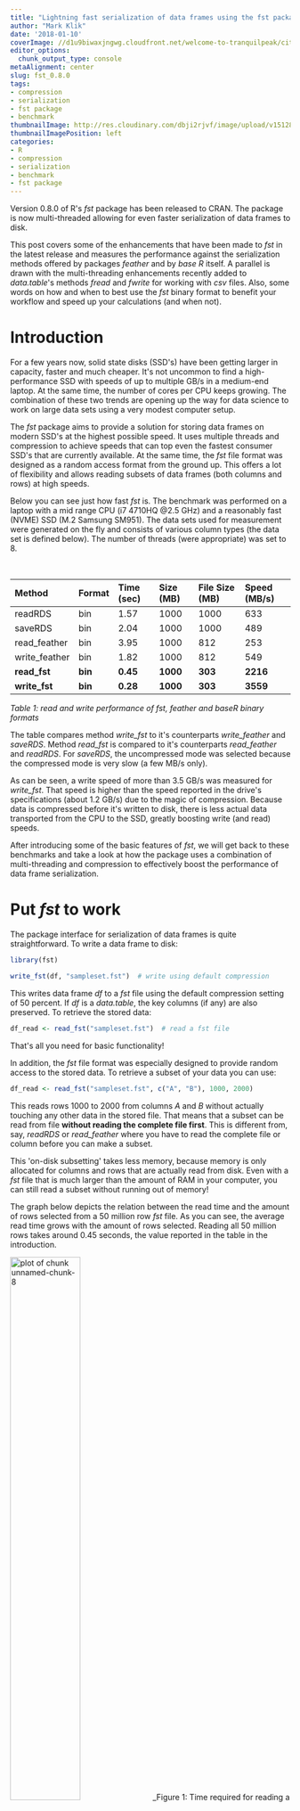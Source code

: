 ```yaml
---
title: "Lightning fast serialization of data frames using the fst package"
author: "Mark Klik"
date: '2018-01-10'
coverImage: //d1u9biwaxjngwg.cloudfront.net/welcome-to-tranquilpeak/city.jpg
editor_options:
  chunk_output_type: console
metaAlignment: center
slug: fst_0.8.0
tags:
- compression
- serialization
- fst package
- benchmark
thumbnailImage: http://res.cloudinary.com/dbji2rjvf/image/upload/v1512862863/parallel2_i7p1pu.png
thumbnailImagePosition: left
categories:
- R
- compression
- serialization
- benchmark
- fst package
---
```


Version 0.8.0 of R's _fst_ package has been released to CRAN. The package is now multi-threaded allowing for even faster serialization of data frames to disk.

<!--more-->

This post covers some of the enhancements that have been made to _fst_ in the latest release and measures the performance against the serialization methods offered by packages _feather_ and by _base R_ itself. A parallel is drawn with the multi-threading enhancements recently added to _data.table_'s methods _fread_ and _fwrite_ for working with  _csv_ files. Also, some words on how and when to best use the _fst_ binary format to benefit your workflow and speed up your calculations (and when not).

<!-- toc -->

# Introduction

For a few years now, solid state disks (SSD's) have been getting larger in capacity, faster and much cheaper. It's not uncommon to find a high-performance SSD with speeds of up to multiple GB/s in a medium-end laptop. At the same time, the number of cores per CPU keeps growing. The combination of these two trends are opening up the way for data science to work on large data sets using a very modest computer setup.

The _fst_ package aims to provide a solution for storing data frames on modern SSD's at the highest possible speed. It uses multiple threads and compression to achieve speeds that can top even the fastest consumer SSD's that are currently available. At the same time, the _fst_ file format was designed as a random access format from the ground up. This offers a lot of flexibility and allows reading subsets of data frames (both columns and rows) at high speeds.

Below you can see just how fast _fst_ is. The benchmark was performed on a laptop with a mid range CPU (i7 4710HQ @2.5 GHz) and a reasonably fast (NVME) SSD (M.2 Samsung SM951). The data sets used for measurement were generated on the fly and consists of various column types (the data set is defined below). The number of threads (were appropriate) was set to 8.

<br>


|Method        |Format  |Time (sec) |Size (MB) |File Size (MB) |Speed (MB/s) |
|:-------------|:-------|:----------|:---------|:--------------|:------------|
|readRDS       |bin     |1.57       |1000      |1000           |633          |
|saveRDS       |bin     |2.04       |1000      |1000           |489          |
|read_feather  |bin     |3.95       |1000      |812            |253          |
|write_feather |bin     |1.82       |1000      |812            |549          |
|**read_fst**  |**bin** |**0.45**   |**1000**  |**303**        |**2216**     |
|**write_fst** |**bin** |**0.28**   |**1000**  |**303**        |**3559**     |
_Table 1: read and write performance of fst, feather and baseR binary formats_

The table compares method _write\_fst_ to it's counterparts _write\_feather_ and _saveRDS_. Method _read\_fst_ is compared to it's counterparts _read\_feather_ and _readRDS_. For _saveRDS_, the uncompressed mode was selected because the compressed mode is very slow (a few MB/s only).

As can be seen, a write speed of more than 3.5 GB/s was measured for _write\_fst_. That speed is higher than the speed reported in the drive's specifications (about 1.2 GB/s) due to the magic of compression. Because data is compressed before it's written to disk, there is less actual data transported from the CPU to the SSD, greatly boosting write (and read) speeds.

After introducing some of the basic features of _fst_, we will get back to these benchmarks and take a look at how the package uses a combination of multi-threading and compression to effectively boost the performance of data frame serialization.

# Put _fst_ to work

The package interface for serialization of data frames is quite straightforward. To write a data frame to disk:


```r
library(fst)

write_fst(df, "sampleset.fst")  # write using default compression
```

This writes data frame _df_ to a _fst_ file using the default compression setting of 50 percent. If _df_ is a _data.table_, the key columns (if any) are also preserved. To retrieve the stored data:


```r
df_read <- read_fst("sampleset.fst")  # read a fst file
```

That's all you need for basic functionality!

In addition, the _fst_ file format was especially designed to provide random access to the stored data. To retrieve a subset of your data you can use:


```r
df_read <- read_fst("sampleset.fst", c("A", "B"), 1000, 2000)
```



This reads rows 1000 to 2000 from columns _A_ and _B_ without actually touching any other data in the stored file. That means that a subset can be read from file **without reading the complete file first**. This is different from, say, _readRDS_ or _read\_feather_ where you have to read the complete file or column before you can make a subset.

This 'on-disk subsetting' takes less memory, because memory is only allocated for columns and rows that are actually read from disk. Even with a _fst_ file that is much larger than the amount of RAM in your computer, you can still read a subset without running out of memory!

The graph below depicts the relation between the read time and the amount of rows selected from a 50 million row _fst_ file. As you can see, the average read time grows with the amount of rows selected. Reading all 50 million rows takes around 0.45 seconds, the value reported in the table in the introduction.

<img src="/img/fst_0.8.0/img/fig-unnamed-chunk-8-1.png" title="plot of chunk unnamed-chunk-8" alt="plot of chunk unnamed-chunk-8" width="50%" />
_Figure 1: Time required for reading a subset of a stored data set_

# Some basic speed measurements

The read and write speed of _fst_ depends on the compression setting and the number of threads used. To get an idea about these dependencies we generate a data set containing various column types and do some speed measurements:


```r
nr_of_rows <- 5e7  # use 50 million rows

df <- 
    data.frame(

      # Logical column with mostly TRUE's, some FALSE's and few NA's
      Logical = sample(c(TRUE, FALSE, NA), prob = c(0.85, 0.1, 0.05), nr_of_rows, replace = TRUE),
  
      # Integer column with values between 1 and 100
      Integer = sample(1L:100L, nr_of_rows, replace = TRUE),
  
      # Real column simulating 'prices'
      Real = sample(sample(1:10000, 20) / 100, nr_of_rows, replace = TRUE),
  
      # Factor column with US cities
      Factor = as.factor(sample(labels(UScitiesD), nr_of_rows, replace = TRUE))
  )
```

This data set was also used to obtain the benchmark results reported above. To get accurate timings for writing to disk we use the _microbenchmark_ package




```r
library(microbenchmark)

# perform a single measurement only to avoid disk caching
write_speed <- microbenchmark(
  write_fst(df, "sampleset.fst"),
  times = 1
)

# speed in GB/s
as.numeric(object.size(df)) / write_speed$time
```


```
## [1] 3.55976
```

As we saw earlier, the measured write speed (about 3.5 GB/s) is much higher than the maximum write speed of the SSD. This is possible because the actual amount of bytes that where pushed to the SSD is lower than the in-memory size of the data frame because of the compression used (**less data == more speed**):


```r
# compression ratio:
as.numeric(file.size("sampleset.fst") / object.size(df))
```

```
## [1] 0.3114634
```

The file size is about 31 percent of the original in-memory data frame size, the result of using a default compression setting of 50 percent. Apart from the resulting speed increase, smaller files are also attractive from a storage point of view.


# Multi-threading

Like _data.table_, the _fst_ package uses multiple threads to read and write data. So how does the number of threads affect the performance? You can tune multi-threading with:


```r
threads_fst(8)  # allow fst to use 8 threads
```

With more threads _fst_ can do more background processing such as compression. Obviously, setting more threads than there are (logical) cores available in your computer won't help you (in most cases).

The graph below shows measurements of the read- and write speeds for various 'thread settings' and number of rows. Sample sizes of 10 million and 50 million rows were used.

![plot of chunk unnamed-chunk-15](/img/fst_0.8.0/img/fig-unnamed-chunk-15-1.png)
_Figure 2: Binary read and write speed for packages fst, feather and for base R_




The effects of multi-threading are quite obvious and _fst_ does well in both reading and writing (note that the bar corresponding to _Threads == 1_ is basically _fst_ before version 0.8.0). A top write speed of 3.6 GB/s was measured using 7 threads. My laptop only has 4 physical cores, but increasing beyond 4 threads still increases performance (hyper threading does work in some cases :-)).

> The measured read speeds are lower than the write speeds although the SSD has a higher read throughput according to the specifications. This probably means that there is room for some more improvements on the read speeds when the code is further optimized.

The way _fst_ uses multiple threads to do background processing is similar to how the _data.table_ packages employs multiple threads to parse and write _csv_ files. Below is a graph comparing _fread_/_fwrite_ to it's counterparts _read.csv2_/_write.csv2_ (package _utils_) and _read\_csv_/_write\_csv_ (package _readr_):

![plot of chunk unnamed-chunk-17](/img/fst_0.8.0/img/fig-unnamed-chunk-17-1.png)
_Figure 3: Read and write speed of csv files as measured for packages data.table, readr and utils (base R)_

The _data.table_ package is an order of magnitude faster than the competing solutions from _utils_ and _readr_. Even when only a single thread is used, the speed difference is quite large. This is all due to the excellent work of the people working on the _data.table_ package. The parallel implementations of _fwrite_ and _fread_ were created recently and they are clearly very fast, an impressive piece of work!

# When to use the _fst_ format and when to stick with _csv_

The _csv_ format is a common data exchange format that is widely supported by consumer, business, and scientific applications. It's human-readable, can be edited with a simple text editor and can be used cross-platform and cross-language. And if you use the _data.table_ package to read and write your _csv_, it's fast as well.

Despite these obvious advantages, there are some things you can't do with _csv_ but you can by using the _fst_ (binary) format:

* With a _csv_ it's hard to read a single column of data without parsing the rest of the information in the rows (because the _csv_ format is _row-oriented_). By contrast, the _fst_ format is column-oriented (as is the _feather_ format) so selecting specific columns requires no overhead.
* Reading a selection of rows from a _csv_ requires searching the file for line-ends. That means you can never have true random-access to a _csv_ file (a search algorithm is needed). In _fst_, meta data is stored that allows for the exact localization of any (compressed) element of a data set, enabling full random-access.
* You can't add columns to a _csv_ file without rewriting the entire file.
* You can't store information from memory to _csv_ (and vice versa) without first (de-)parsing to human-readable format. On other words, no zero-copy storage is possible. The _fst_ format is a zero-copy format and in general no parsing is required to transfer data to and from memory, except for (de-)compression.

To sum up, this all means that storing your data with _fst_ will in general be faster and more compact than storing your data in a _csv_ file, but the resulting _fst_ file will be less portable and non human-readable. Whether you are best of using a _csv_ or _fst_ file depends on your specific use case. _csv_ is king especially for small data sets where the serialization performance is already adequate. But if you need more speed, more compact files or random access, _fst_ can help you with that.

# How compression helps to increase performance

The maximum write- and read speeds of a (solid state-) disk are a given. Any write- or read operation to and from disk will be bound by that maximum speed, there's not much you can do about that (except buy a faster disk).

However, the amount of data that goes back and forth between the disk and your computer memory can be reduced by using compression. If you compress your data with, let's say, a factor of two, the disk will probably spent about half the time on reading or writing that data (**less data == more speed**). The downside is that the compression itself will also take CPU time, so there is a trade-off there that depends on the speed of the disk and the CPU speed.

How does that work? Suppose a disk has an extremely high speed, then any amount of compression will lower the total speed of writing data to that disk. On the other hand, when the disk has a very low speed (say a network drive), any amount of compression would actually increase the total speed. Most setups will have maximum performance somewhere in between.

To shift the balance, the _fst_ package uses multi-threading to compress data 'in the background', so while the disk is busy writing data. Using that setup, it's possible to saturate your disk and still compress data, effectively increasing the observed write (and read) speed. The figure below shows how compression impacts the performance of reading and writing data to disk.

![plot of chunk unnamed-chunk-18](/img/fst_0.8.0/img/fig-unnamed-chunk-18-1.png)
_Figure 4: Compression and decompression speed depends on compression level settings_

These measurements were performed on a Xeon E5 CPU machine (@2.5GHz) that has 20 physical cores (with more cores, it's easier to see the scaling effects). The horizontal groups in the figure represent the different amount of threads used (4, 8, 10 and 20). Vertically we have the read and write speeds. The colors represent various compression settings in the range of 0 to 100 (so not the number of threads like in the previous graph). Compression helps a lot to increase the maximum write speed. If enough cores are used, the background compression can keep up with the SSD and the total write speed will increase accordingly (**less data == more speed**). The same could be expected to be true for the read speed. The effects seem to be minimal however and some more thinking is required to bring the read speed at the same level as the write speed (perhaps we need parallel file connections, larger read blocks or different multi-threading logic? [ideas are very welcome](https://github.com/fstpackage/fst/issues) :-)).

# Per-column compression optimalization

The _fst_ package uses the excellent [LZ4](http://lz4.github.io/lz4/) compressor for high speed compression at lower ratio's and the [ZSTD](http://facebook.github.io/zstd/) compressor for medium speed compression at higher ratio's. Compression is done on small (16kB) blocks of data, which allows for (almost) random access of data. Each column uses it's own compression scheme and different compressors can be mixed within a single column. This flexible setup allows for better optimized and faster compression of data.

> Note: there is still much work to be done to further optimize these compression schemes. The current version of the _fst_ package is using 'best (first) guess schemes'. Following more elaborate benchmarks in the future, these schemes will be fine-tuned for better performance and new compressors could also be added (such as dictionary based compressors optimized for text or bit-packing compressors for integers).

All compression settings in _fst_ are set as a value between 0 and 100 ('a percentage'). That percentage is translated into a mix of compression settings for each (16kB) data block. This mix is optimized (and will be more so in the future :-)) for that particular data type. For example, at a compression setting of 30, data blocks in an integer column are a mix of 40 percent uncompressed blocks and 60 percent blocks compressed with LZ4 + a byte shuffle. The byte shuffle is an extra operation applied before compression to speed things up. That only works  because we know we are dealing with an integer column (byte shuffling a character column wouldn't help at all). That means that we can use information about the specific column _type_ to enhance the compression. This is a unique feature of _fst_ that has a huge positive impact on performance.

# More on fst's features

If you're interested in learning more on some of the new features of _fst_, you can also take a look at these posts:

* [Multi-threaded compression using LZ4 and ZSTD](/2018/01/fst_compression/)
* [Multi-threaded hashing with xxHash](/2018/01/fst_hashing/)
 
 
# Final note

With CRAN release v0.8.0, the _fst_ format is stable and backwards compatible. That means that all _fst_ files generated with _fst_ package v0.8.0 or later can be read by future versions of the package.

Thanks for making it to the end of my post (no small task) and for your interest in using _fst_!

> _This post is also available on [R-bloggers](https://www.r-bloggers.com/)_
